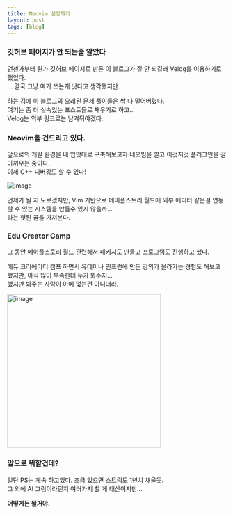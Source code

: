 ```yaml
---
title: Neovim 설정하기
layout: post
tags: [blog]
---
```

### 깃허브 페이지가 안 되는줄 알았다
언젠가부터 뭔가 깃허브 페이지로 만든 이 블로그가 잘 안 되길래 Velog를 이용하기로 했었다.  
... 결국 그냥 여기 쓰는게 낫다고 생각했지만.

하는 김에 이 블로그의 오래된 문제 풀이들은 싹 다 밀어버렸다.  
여기는 좀 더 실속있는 포스트들로 채우기로 하고...  
Velog는 외부 링크로는 남겨둬야겠다.

### Neovim을 건드리고 있다.
앞으로의 개발 환경을 내 입맛대로 구축해보고자 네오빔을 깔고 이것저것 플러그인을 갈아끼우는 중이다.  
이제 C++ 디버깅도 할 수 있다!

![image](https://user-images.githubusercontent.com/43718966/219511032-509ffdaa-895a-4d6b-b2c5-fc1dca3756a5.png)

언제가 될 지 모르겠지만, Vim 기반으로 메이플스토리 월드에 외부 에디터 같은걸 연동할 수 있는 시스템을 만들수 있지 않을까...  
라는 헛된 꿈을 가져본다.

### Edu Creator Camp
그 동안 메이플스토리 월드 관련해서 패키지도 만들고 프로그램도 진행하고 했다.

에듀 크리에이터 캠프 하면서 유데미나 인프런에 만든 강의가 올라가는 경험도 해보고 했지만, 아직 많이 부족한데 누가 봐주지...  
했지만 봐주는 사람이 아예 없는건 아니더라.

<img width="353" alt="image" src="https://user-images.githubusercontent.com/43718966/219511564-9446f740-1f78-4521-ad88-5cdd6267fc0f.png">

### 앞으로 뭐할건데?
일단 PS는 계속 하고있다. 조금 있으면 스트릭도 1년치 채울듯.  
그 외에 AI 그림이라던지 여러가지 할 게 태산이지만...

**어떻게든 될거야.**
